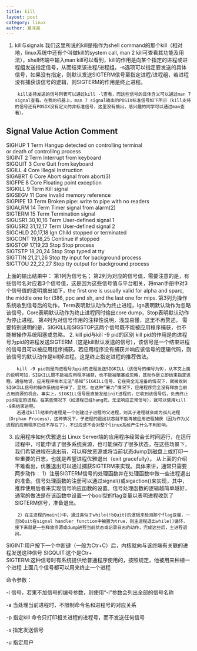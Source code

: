 ```yaml
---
title: kill
layout: post
category: linux
author: 夏泽民
---
```

1. kill与signals
        我们这里所说的kill是指作为shell command的那个kill（相对地，linux系统中还有个叫做kill的system call, man 2 kill可查看其功能及用法），shell终端中输入man kill可以看到，kill的作用是向某个指定的进程或进程组发送指定信号，从而结束该进程/进程组。-s选项可以指定要发送的具体信号，如果没有指定，则默认发送SIGTERM信号至指定进程/进程组，若进程没有捕获该信号的逻辑，则SIGTERM的作用是终止进程。
 
        kill支持发送的信号列表可以通过kill -l查看，而这些信号的具体含义可以通过man 7 signal查看。在我的机器上，man 7 signal输出的POSIX标准信号如下所示（kill支持的信号还有POSIX没有定义的非标准信号，这里没有摘出，感兴趣的同学可以通过man查看）。

Signal     Value     Action   Comment  
-------------------------------------------------------------------------  
SIGHUP        1       Term    Hangup detected on controlling terminal  
                              or death of controlling process  
SIGINT        2       Term    Interrupt from keyboard  
SIGQUIT       3       Core    Quit from keyboard  
SIGILL        4       Core    Illegal Instruction  
SIGABRT       6       Core    Abort signal from abort(3)  
SIGFPE        8       Core    Floating point exception  
SIGKILL       9       Term    Kill signal  
SIGSEGV      11       Core    Invalid memory reference  
SIGPIPE      13       Term    Broken pipe: write to pipe with no readers  
SIGALRM      14       Term    Timer signal from alarm(2)  
SIGTERM      15       Term    Termination signal  
SIGUSR1   30,10,16    Term    User-defined signal 1  
SIGUSR2   31,12,17    Term    User-defined signal 2  
SIGCHLD   20,17,18    Ign     Child stopped or terminated  
SIGCONT   19,18,25            Continue if stopped  
SIGSTOP   17,19,23    Stop    Stop process  
SIGTSTP   18,20,24    Stop    Stop typed at tty  
SIGTTIN   21,21,26    Stop    tty input for background process  
SIGTTOU   22,22,27    Stop    tty output for background process  

上面的输出结果中：
       第1列为信号名；
       第2列为对应的信号值，需要注意的是，有些信号名对应着3个信号值，这是因为这些信号值与平台相关，将man手册中对3个信号值的说明摘出如下，the first one is usually valid for alpha and sparc, the middle one for i386, ppc and sh, and the last one for mips.
       第3列为操作系统收到信号后的动作，Term表明默认动作为终止进程，Ign表明默认动作为忽略该信号，Core表明默认动作为终止进程同时输出core dump，Stop表明默认动作为停止进程。
       第4列为对信号作用的注释性说明，浅显易懂，这里不再赘述。
       需要特别说明的是，SIGKILL和SIGSTOP这两个信号既不能被应用程序捕获，也不能被操作系统阻塞或忽略。
2. kill pid与kill -9 pid的区别
        kill pid的作用是向进程号为pid的进程发送SIGTERM（这是kill默认发送的信号），该信号是一个结束进程的信号且可以被应用程序捕获。若应用程序没有捕获并响应该信号的逻辑代码，则该信号的默认动作是kill掉进程。这是终止指定进程的推荐做法。
 
        kill -9 pid则是向进程号为pid的进程发送SIGKILL（该信号的编号为9），从本文上面的说明可知，SIGKILL既不能被应用程序捕获，也不能被阻塞或忽略，其动作是立即结束指定进程。通俗地说，应用程序根本无法“感知”SIGKILL信号，它在完全无准备的情况下，就被收到SIGKILL信号的操作系统给干掉了，显然，在这种“暴力”情况下，应用程序完全没有释放当前占用资源的机会。事实上，SIGKILL信号是直接发给init进程的，它收到该信号后，负责终止pid指定的进程。在某些情况下（如进程已经hang死，无法响应正常信号），就可以使用kill -9来结束进程。
        若通过kill结束的进程是一个创建过子进程的父进程，则其子进程就会成为孤儿进程（Orphan Process），这种情况下，子进程的退出状态就不能再被应用进程捕获（因为作为父进程的应用程序已经不存在了），不过应该不会对整个linux系统产生什么不利影响。
3. 应用程序如何优雅退出
        Linux Server端的应用程序经常会长时间运行，在运行过程中，可能申请了很多系统资源，也可能保存了很多状态，在这些场景下，我们希望进程在退出前，可以释放资源或将当前状态dump到磁盘上或打印一些重要的日志，也就是希望进程优雅退出（exit gracefully）。
        从上面的介绍不难看出，优雅退出可以通过捕获SIGTERM来实现。具体来讲，通常只需要两步动作：
        1）注册SIGTERM信号的处理函数并在处理函数中做一些进程退出的准备。信号处理函数的注册可以通过signal()或sigaction()来实现，其中，推荐使用后者来实现信号响应函数的设置。信号处理函数的逻辑越简单越好，通常的做法是在该函数中设置一个bool型的flag变量以表明进程收到了SIGTERM信号，准备退出。
 
        2）在主进程的main()中，通过类似于while(!bQuit)的逻辑来检测那个flag变量，一旦bQuit在signal handler function中被置为true，则主进程退出while()循环，接下来就是一些释放资源或dump进程当前状态或记录日志的动作，完成这些后，主进程退出。
<!-- more -->
SIGINT:用户按下一个中断键（一般为Ctr+C）后，内核就向与该终端有关联的进程发送这种信号
SIGQUIT:这个是Ctr+\
SIGTERM:这种信号时有系统提供给普通程序使用的，按照规定，他被用来种植一个进程
上面几个信号都可以用来终止一个进程

命令参数：

-l  信号，若果不加信号的编号参数，则使用“-l”参数会列出全部的信号名称

-a  当处理当前进程时，不限制命令名和进程号的对应关系

-p  指定kill 命令只打印相关进程的进程号，而不发送任何信号

-s  指定发送信号

-u  指定用户 
